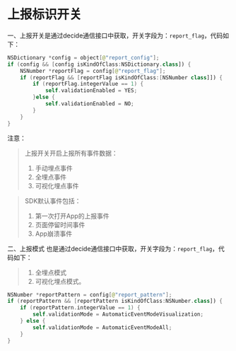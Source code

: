 # 上报标识开关
一、上报开关是通过decide通信接口中获取，开关字段为：`report_flag`，代码如下：

``` swift
NSDictionary *config = object[@"report_config"];
if (config && [config isKindOfClass:NSDictionary.class]) {
    NSNumber *reportFlag = config[@"report_flag"];
    if (reportFlag && [reportFlag isKindOfClass:[NSNumber class]]) {
        if (reportFlag.integerValue == 1) {
            self.validationEnabled = YES;
        }else {
            self.validationEnabled = NO;
        }
    }
}
```
注意：
> 上报开关开启上报所有事件数据：
> 1. 手动埋点事件
> 2. 全埋点事件
> 3. 可视化埋点事件

> SDK默认事件包括：
> 1. 第一次打开App的上报事件
> 2. 页面停留时间事件
> 3. App崩溃事件


二、上报模式
也是通过decide通信接口中获取，开关字段为：`report_flag`，代码如下：

> 1. 全埋点模式
> 2. 可视化埋点模式。



```swift
NSNumber *reportPattern = config[@"report_pattern"];
if (reportPattern && [reportPattern isKindOfClass:NSNumber.class]) {
    if (reportPattern.integerValue == 1) {
        self.validationMode = AutomaticEventModeVisualization;
    } else {
        self.validationMode = AutomaticEventModeAll;
    }
}
                
```


